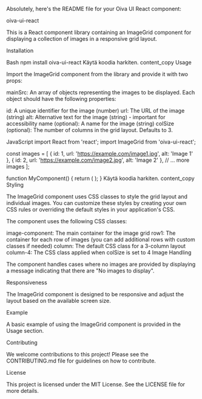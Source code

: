 
Absolutely, here's the README file for your Oiva UI React component:

oiva-ui-react

This is a React component library containing an ImageGrid component for displaying a collection of images in a responsive grid layout.

Installation

Bash
npm install oiva-ui-react
Käytä koodia harkiten.
content_copy
Usage

Import the ImageGrid component from the library and provide it with two props:

mainSrc: An array of objects representing the images to be displayed. Each object should have the following properties:

id: A unique identifier for the image (number)
url: The URL of the image (string)
alt: Alternative text for the image (string) - important for accessibility
name (optional): A name for the image (string)
colSize (optional): The number of columns in the grid layout. Defaults to 3.

JavaScript
import React from 'react';
import ImageGrid from 'oiva-ui-react';

const images = [
  { id: 1, url: 'https://example.com/image1.jpg', alt: 'Image 1' },
  { id: 2, url: 'https://example.com/image2.jpg', alt: 'Image 2' },
  // ... more images
];

function MyComponent() {
  return (
    <ImageGrid mainSrc={images} colSize={4} />
  );
}
Käytä koodia harkiten.
content_copy
Styling

The ImageGrid component uses CSS classes to style the grid layout and individual images. You can customize these styles by creating your own CSS rules or overriding the default styles in your application's CSS.

The component uses the following CSS classes:

image-component: The main container for the image grid
row1: The container for each row of images (you can add additional rows with custom classes if needed)
column: The default CSS class for a 3-column layout
column-4: The CSS class applied when colSize is set to 4
Image Handling

The component handles cases where no images are provided by displaying a message indicating that there are "No images to display".

Responsiveness

The ImageGrid component is designed to be responsive and adjust the layout based on the available screen size.

Example

A basic example of using the ImageGrid component is provided in the Usage section.

Contributing

We welcome contributions to this project! Please see the CONTRIBUTING.md file for guidelines on how to contribute.

License

This project is licensed under the MIT License. See the LICENSE file for more details.
